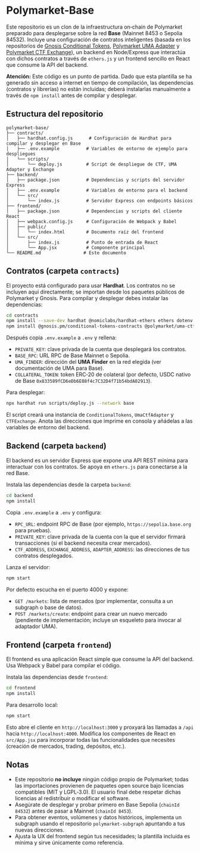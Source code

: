# Polymarket‑Base

Este repositorio es un clon de la infraestructura on‑chain de Polymarket preparado para desplegarse sobre la red **Base** (Mainnet 8453 o Sepolia 84532).  Incluye una configuración de contratos inteligentes (basada en los repositorios de [Gnosis Conditional Tokens](https://github.com/gnosis/conditional-tokens-contracts), [Polymarket UMA Adapter](https://github.com/Polymarket/uma-ctf-adapter) y [Polymarket CTF Exchange](https://github.com/Polymarket/ctf-exchange)), un backend en Node/Express que interactúa con dichos contratos a través de `ethers.js` y un frontend sencillo en React que consume la API del backend.

**Atención:** Este código es un punto de partida.  Dado que esta plantilla se ha generado sin acceso a internet en tiempo de compilación, las dependencias (contratos y librerías) no están incluidas; deberá instalarlas manualmente a través de `npm install` antes de compilar y desplegar.

## Estructura del repositorio

```
polymarket-base/
├── contracts/
│   ├── hardhat.config.js      # Configuración de Hardhat para compilar y desplegar en Base
│   ├── .env.example          # Variables de entorno de ejemplo para despliegues
│   └── scripts/
│       └── deploy.js         # Script de despliegue de CTF, UMA Adapter y Exchange
├── backend/
│   ├── package.json          # Dependencias y scripts del servidor Express
│   ├── .env.example          # Variables de entorno para el backend
│   └── src/
│       └── index.js          # Servidor Express con endpoints básicos
├── frontend/
│   ├── package.json          # Dependencias y scripts del cliente React
│   ├── webpack.config.js     # Configuración de Webpack y Babel
│   ├── public/
│   │   └── index.html        # Documento raíz del frontend
│   └── src/
│       ├── index.js          # Punto de entrada de React
│       └── App.jsx           # Componente principal
└── README.md                # Este documento
```

## Contratos (carpeta `contracts`)

El proyecto está configurado para usar **Hardhat**.  Los contratos no se incluyen aquí directamente; se importan desde los paquetes públicos de Polymarket y Gnosis.  Para compilar y desplegar debes instalar las dependencias:

```sh
cd contracts
npm install --save-dev hardhat @nomiclabs/hardhat-ethers ethers dotenv
npm install @gnosis.pm/conditional-tokens-contracts @polymarket/uma-ctf-adapter @polymarket/ctf-exchange
```

Después copia `.env.example` a `.env` y rellena:

- `PRIVATE_KEY`: clave privada de la cuenta que desplegará los contratos.
- `BASE_RPC`: URL RPC de Base Mainnet o Sepolia.
- `UMA_FINDER`: dirección del **UMA Finder** en la red elegida (ver documentación de UMA para Base).
- `COLLATERAL_TOKEN`: token ERC‑20 de colateral (por defecto, USDC nativo de Base `0x833589fCD6eDb6E08f4c7C32D4f71b54bdA02913`).

Para desplegar:

```sh
npx hardhat run scripts/deploy.js --network base
```

El script creará una instancia de `ConditionalTokens`, `UmaCtfAdapter` y `CTFExchange`.  Anota las direcciones que imprime en consola y añádelas a las variables de entorno del backend.

## Backend (carpeta `backend`)

El backend es un servidor Express que expone una API REST mínima para interactuar con los contratos.  Se apoya en `ethers.js` para conectarse a la red Base.

Instala las dependencias desde la carpeta `backend`:

```sh
cd backend
npm install
```

Copia `.env.example` a `.env` y configura:

- `RPC_URL`: endpoint RPC de Base (por ejemplo, `https://sepolia.base.org` para pruebas).
- `PRIVATE_KEY`: clave privada de la cuenta con la que el servidor firmará transacciones (si el backend necesita crear mercados).
- `CTF_ADDRESS`, `EXCHANGE_ADDRESS`, `ADAPTER_ADDRESS`: las direcciones de tus contratos desplegados.

Lanza el servidor:

```sh
npm start
```

Por defecto escucha en el puerto 4000 y expone:

- `GET /markets`: lista de mercados (por implementar, consulta a un subgraph o base de datos).
- `POST /markets/create`: endpoint para crear un nuevo mercado (pendiente de implementación; incluye un esqueleto para invocar al adaptador UMA).

## Frontend (carpeta `frontend`)

El frontend es una aplicación React simple que consume la API del backend.  Usa Webpack y Babel para compilar el código.

Instala las dependencias desde `frontend`:

```sh
cd frontend
npm install
```

Para desarrollo local:

```sh
npm start
```

Esto abre el cliente en `http://localhost:3000` y proxyará las llamadas a `/api` hacia `http://localhost:4000`.  Modifica los componentes de React en `src/App.jsx` para incorporar todas las funcionalidades que necesites (creación de mercados, trading, depósitos, etc.).

## Notas

- Este repositorio **no incluye** ningún código propio de Polymarket; todas las importaciones provienen de paquetes open source bajo licencias compatibles (MIT y LGPL‑3.0).  El usuario final debe respetar dichas licencias al redistribuir o modificar el software.
- Asegúrate de desplegar y probar primero en Base Sepolia (`chainId 84532`) antes de pasar a Mainnet (`chainId 8453`).
- Para obtener eventos, volúmenes y datos históricos, implementa un subgraph usando el repositorio `polymarket-subgraph` apuntando a tus nuevas direcciones.
- Ajusta la UX del frontend según tus necesidades; la plantilla incluida es mínima y sirve únicamente como referencia.
